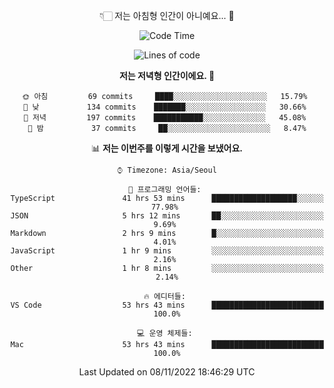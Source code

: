<div align='center'>
 
👇🏻 저는 아침형 인간이 아니예요... 🙊
 
<!--START_SECTION:waka-->
![Code Time](http://img.shields.io/badge/Code%20Time-2%2C087%20hrs%2031%20mins-blue)

![Lines of code](https://img.shields.io/badge/%EC%A0%80%EB%8A%94%20%EC%97%AC%ED%83%9C%EA%B9%8C%EC%A7%80%20-307%20Thousand%20%EC%A4%84%EC%9D%98%20%EC%BD%94%EB%93%9C%EB%A5%BC%20%EC%9E%91%EC%84%B1%ED%96%88%EC%96%B4%EC%9A%94.-blue)

**저는 저녁형 인간이에요. 🦉** 

```text
🌞 아침         69 commits     ████░░░░░░░░░░░░░░░░░░░░░   15.79% 
🌆 낮　         134 commits    ███████░░░░░░░░░░░░░░░░░░   30.66% 
🌃 저녁         197 commits    ███████████░░░░░░░░░░░░░░   45.08% 
🌙 밤　         37 commits     ██░░░░░░░░░░░░░░░░░░░░░░░   8.47%

```


📊 **저는 이번주를 이렇게 시간을 보냈어요.** 

```text
⌚︎ Timezone: Asia/Seoul

💬 프로그래밍 언어들: 
TypeScript               41 hrs 53 mins      ███████████████████░░░░░░   77.98% 
JSON                     5 hrs 12 mins       ██░░░░░░░░░░░░░░░░░░░░░░░   9.69% 
Markdown                 2 hrs 9 mins        █░░░░░░░░░░░░░░░░░░░░░░░░   4.01% 
JavaScript               1 hr 9 mins         ░░░░░░░░░░░░░░░░░░░░░░░░░   2.16% 
Other                    1 hr 8 mins         ░░░░░░░░░░░░░░░░░░░░░░░░░   2.14%

🔥 에디터들: 
VS Code                  53 hrs 43 mins      █████████████████████████   100.0%

💻 운영 체제들: 
Mac                      53 hrs 43 mins      █████████████████████████   100.0%

```


 Last Updated on 08/11/2022 18:46:29 UTC
<!--END_SECTION:waka-->
 </div>
<!---
Emewjin/Emewjin is a ✨ special ✨ repository because its `README.md` (this file) appears on your GitHub profile.
You can click the Preview link to take a look at your changes.
--->
